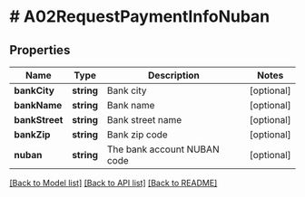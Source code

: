 # # A02RequestPaymentInfoNuban

## Properties

Name | Type | Description | Notes
------------ | ------------- | ------------- | -------------
**bankCity** | **string** | Bank city | [optional]
**bankName** | **string** | Bank name | [optional]
**bankStreet** | **string** | Bank street name | [optional]
**bankZip** | **string** | Bank zip code | [optional]
**nuban** | **string** | The bank account NUBAN code | [optional]

[[Back to Model list]](../../README.md#models) [[Back to API list]](../../README.md#endpoints) [[Back to README]](../../README.md)

